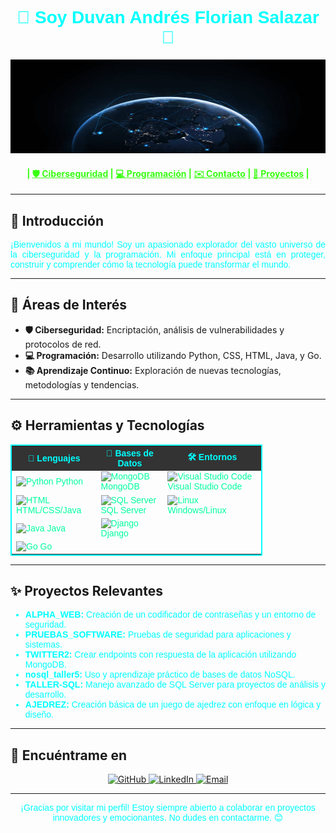<h1 align="center" style="color:#0ff; font-family: 'Orbitron', sans-serif;">🚀 Soy Duvan Andrés Florian Salazar 🌌</h1>

<p align="center">
  <img src="imagenes/Fondo1.png" alt="GitHub" width="100%" height="150px" />
</p>

<h4 align="center" style="color:#39ff14;"> 
  | <b><a href="#ciberseguridad" style="color:#39ff14;">🛡️ Ciberseguridad</a></b> | 
  <b><a href="#programacion" style="color:#39ff14;">💻 Programación</a></b> | 
  <b><a href="#contacto" style="color:#39ff14;">✉️ Contacto</a></b> | 
  <b><a href="#proyectos" style="color:#39ff14;">📂 Proyectos</a></b> |
</h4>

---

## 🌠 Introducción
<p style="font-family: 'Orbitron', sans-serif; color:#00FFFF; text-align:justify;">
¡Bienvenidos a mi mundo! Soy un apasionado explorador del vasto universo de la ciberseguridad y la programación. Mi enfoque principal está en proteger, construir y comprender cómo la tecnología puede transformar el mundo.
</p>

---

## 🔮 Áreas de Interés
- **🛡️ Ciberseguridad:** Encriptación, análisis de vulnerabilidades y protocolos de red.
- **💻 Programación:** Desarrollo utilizando Python, CSS, HTML, Java, y Go.
- **📚 Aprendizaje Continuo:** Exploración de nuevas tecnologías, metodologías y tendencias.

---

## ⚙️ Herramientas y Tecnologías
<p align="center">
  <table align="center" style="width:80%; border: 2px solid #0ff; border-collapse: collapse; font-family: 'Orbitron', sans-serif; color:#00FF9F;">
    <tr style="background-color:#333333; color:#00FFFF;">
      <th>🚀 Lenguajes</th>
      <th>💾 Bases de Datos</th>
      <th>🛠️ Entornos</th>
    </tr>
    <tr>
      <td>
        <img src="https://cdn.jsdelivr.net/gh/devicons/devicon/icons/python/python-original.svg" width="24" height="24" alt="Python" />
        Python
      </td>
      <td>
        <img src="https://cdn.jsdelivr.net/gh/devicons/devicon/icons/mongodb/mongodb-original.svg" width="24" height="24" alt="MongoDB" />
        MongoDB
      </td>
      <td>
        <img src="https://cdn.jsdelivr.net/gh/devicons/devicon/icons/visualstudio/visualstudio-plain.svg" width="24" height="24" alt="Visual Studio Code" />
        Visual Studio Code
      </td>
    </tr>
    <tr>
      <td>
        <img src="https://cdn.jsdelivr.net/gh/devicons/devicon/icons/html5/html5-original.svg" width="24" height="24" alt="HTML" />
        HTML/CSS/Java
      </td>
      <td>
        <img src="https://cdn.jsdelivr.net/gh/devicons/devicon/icons/mysql/mysql-original.svg" width="24" height="24" alt="SQL Server" />
        SQL Server
      </td>
      <td>
        <img src="https://cdn.jsdelivr.net/gh/devicons/devicon/icons/linux/linux-original.svg" width="24" height="24" alt="Linux" />
        Windows/Linux
      </td>
    </tr>
    <tr>
      <td>
        <img src="https://cdn.jsdelivr.net/gh/devicons/devicon/icons/java/java-original.svg" width="24" height="24" alt="Java" />
        Java
      </td>
      <td>
        <img src="https://cdn.jsdelivr.net/gh/devicons/devicon/icons/django/django-plain.svg" width="24" height="24" alt="Django" />
        Django
      </td>
      <td></td>
    </tr>
    <tr>
      <td>
        <img src="https://cdn.jsdelivr.net/gh/devicons/devicon/icons/go/go-original.svg" width="24" height="24" alt="Go" />
        Go
      </td>
      <td></td>
      <td></td>
    </tr>
  </table>
</p>


---

## ✨ Proyectos Relevantes
<ul style="font-family: 'Orbitron', sans-serif; color:#00FFFF;">
  <li><b>ALPHA_WEB:</b> Creación de un codificador de contraseñas y un entorno de seguridad.</li>
  <li><b>PRUEBAS_SOFTWARE:</b> Pruebas de seguridad para aplicaciones y sistemas.</li>
  <li><b>TWITTER2:</b> Crear endpoints con respuesta de la aplicación utilizando MongoDB.</li>
  <li><b>nosql_taller5:</b> Uso y aprendizaje práctico de bases de datos NoSQL.</li>
  <li><b>TALLER-SQL:</b> Manejo avanzado de SQL Server para proyectos de análisis y desarrollo.</li>
  <li><b>AJEDREZ:</b> Creación básica de un juego de ajedrez con enfoque en lógica y diseño.</li>
</ul>


---

## 🌌 Encuéntrame en
<p align="center">
  <a href="https://github.com/ANDRES-FLORIAN-SALAZAR" target="_blank">
    <img src="https://img.shields.io/badge/github-%2300acee.svg?color=181717&style=for-the-badge&logo=github&logoColor=white" alt="GitHub" />
  </a>
  <a href="https://www.linkedin.com/in/DUVAN-ANDRÉS-FLORIAN-SALAZAR/" target="_blank">
    <img src="https://img.shields.io/badge/linkedin-%2300acee.svg?color=0A66C2&style=for-the-badge&logo=linkedin&logoColor=white" alt="LinkedIn" />
  </a>
  <a href="mailto:duvanfloriansalazar@gmail.com" target="_blank">
    <img src="https://img.shields.io/badge/gmail-%2300acee.svg?color=EA4335&style=for-the-badge&logo=gmail&logoColor=white" alt="Email" />
  </a>
</p>

---

<p align="center" style="font-family: 'Orbitron', sans-serif; color:#00FFFF;">
¡Gracias por visitar mi perfil! Estoy siempre abierto a colaborar en proyectos innovadores y emocionantes. No dudes en contactarme. 😊
</p>
